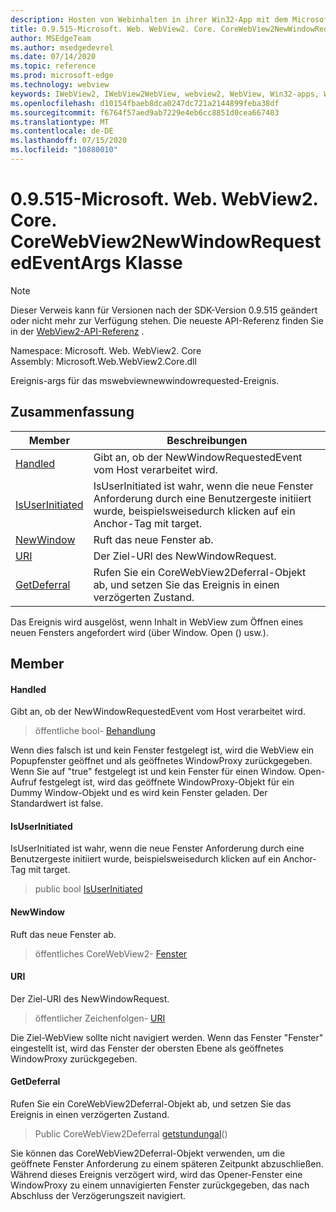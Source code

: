 ```yaml
---
description: Hosten von Webinhalten in ihrer Win32-App mit dem Microsoft Edge WebView2-Steuerelement
title: 0.9.515-Microsoft. Web. WebView2. Core. CoreWebView2NewWindowRequestedEventArgs
author: MSEdgeTeam
ms.author: msedgedevrel
ms.date: 07/14/2020
ms.topic: reference
ms.prod: microsoft-edge
ms.technology: webview
keywords: IWebView2, IWebView2WebView, webview2, WebView, Win32-apps, Win32, Edge, ICoreWebView2, ICoreWebView2Controller, Browser-Steuerelement, Edge-HTML
ms.openlocfilehash: d10154fbaeb8dca0247dc721a2144899feba38df
ms.sourcegitcommit: f6764f57aed9ab7229e4eb6cc8851d0cea667403
ms.translationtype: MT
ms.contentlocale: de-DE
ms.lasthandoff: 07/15/2020
ms.locfileid: "10880010"
---
```

# 0.9.515-Microsoft. Web. WebView2. Core. CoreWebView2NewWindowRequestedEventArgs Klasse 

> [!NOTE]
> Dieser Verweis kann für Versionen nach der SDK-Version 0.9.515 geändert oder nicht mehr zur Verfügung stehen. Die neueste API-Referenz finden Sie in der [WebView2-API-Referenz](../../../webview2-api-reference.md) .

Namespace: Microsoft. Web. WebView2. Core \
Assembly: Microsoft.Web.WebView2.Core.dll

Ereignis-args für das mswebviewnewwindowrequested-Ereignis.

## Zusammenfassung

 Member                        | Beschreibungen
--------------------------------|---------------------------------------------
[Handled](#handled) | Gibt an, ob der NewWindowRequestedEvent vom Host verarbeitet wird.
[IsUserInitiated](#isuserinitiated) | IsUserInitiated ist wahr, wenn die neue Fenster Anforderung durch eine Benutzergeste initiiert wurde, beispielsweisedurch klicken auf ein Anchor-Tag mit target.
[NewWindow](#newwindow) | Ruft das neue Fenster ab.
[URI](#uri) | Der Ziel-URI des NewWindowRequest.
[GetDeferral](#getdeferral) | Rufen Sie ein CoreWebView2Deferral-Objekt ab, und setzen Sie das Ereignis in einen verzögerten Zustand.

Das Ereignis wird ausgelöst, wenn Inhalt in WebView zum Öffnen eines neuen Fensters angefordert wird (über Window. Open () usw.).

## Member

#### Handled 

Gibt an, ob der NewWindowRequestedEvent vom Host verarbeitet wird.

> öffentliche bool- [Behandlung](#handled)

Wenn dies falsch ist und kein Fenster festgelegt ist, wird die WebView ein Popupfenster geöffnet und als geöffnetes WindowProxy zurückgegeben. Wenn Sie auf "true" festgelegt ist und kein Fenster für einen Window. Open-Aufruf festgelegt ist, wird das geöffnete WindowProxy-Objekt für ein Dummy Window-Objekt und es wird kein Fenster geladen. Der Standardwert ist false.

#### IsUserInitiated 

IsUserInitiated ist wahr, wenn die neue Fenster Anforderung durch eine Benutzergeste initiiert wurde, beispielsweisedurch klicken auf ein Anchor-Tag mit target.

> public bool [IsUserInitiated](#isuserinitiated)

#### NewWindow 

Ruft das neue Fenster ab.

> öffentliches CoreWebView2- [Fenster](#newwindow)

#### URI 

Der Ziel-URI des NewWindowRequest.

> öffentlicher Zeichenfolgen- [URI](#uri)

Die Ziel-WebView sollte nicht navigiert werden. Wenn das Fenster "Fenster" eingestellt ist, wird das Fenster der obersten Ebene als geöffnetes WindowProxy zurückgegeben.

#### GetDeferral 

Rufen Sie ein CoreWebView2Deferral-Objekt ab, und setzen Sie das Ereignis in einen verzögerten Zustand.

> Public CoreWebView2Deferral [getstundungal](#getdeferral)()

Sie können das CoreWebView2Deferral-Objekt verwenden, um die geöffnete Fenster Anforderung zu einem späteren Zeitpunkt abzuschließen. Während dieses Ereignis verzögert wird, wird das Opener-Fenster eine WindowProxy zu einem unnavigierten Fenster zurückgegeben, das nach Abschluss der Verzögerungszeit navigiert.

